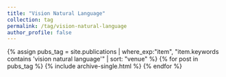 ```yaml
---
title: "Vision Natural Language"
collection: tag
permalink: /tag/vision-natural-language
author_profile: false
---
```

{% assign pubs_tag = site.publications | where_exp:"item", "item.keywords contains 'vision natural language'" | sort: "venue" %}
{% for post in pubs_tag %}
  {% include archive-single.html %}
{% endfor %}